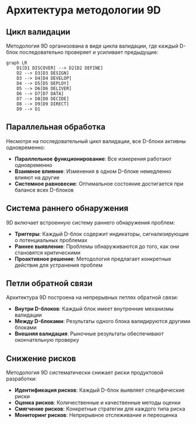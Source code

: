 # Архитектура методологии 9D

## Цикл валидации

Методология 9D организована в виде цикла валидации, где каждый D-блок последовательно проверяет и усиливает предыдущие:

```mermaid
graph LR
    D1[D1 DISCOVER] --> D2[D2 DEFINE]
    D2 --> D3[D3 DESIGN]
    D3 --> D4[D4 DEVELOP]
    D4 --> D5[D5 DEPLOY]
    D5 --> D6[D6 DELIVER]
    D6 --> D7[D7 DATA]
    D7 --> D8[D8 DECIDE]
    D8 --> D9[D9 DIRECT]
    D9 --> D1
```

## Параллельная обработка

Несмотря на последовательный цикл валидации, все D-блоки активны одновременно:

- **Параллельное функционирование**: Все измерения работают одновременно
- **Взаимное влияние**: Изменения в одном D-блоке немедленно влияют на другие
- **Системное равновесие**: Оптимальное состояние достигается при балансе всех D-блоков

## Система раннего обнаружения

9D включает встроенную систему раннего обнаружения проблем:

- **Триггеры**: Каждый D-блок содержит индикаторы, сигнализирующие о потенциальных проблемах
- **Раннее выявление**: Проблемы обнаруживаются до того, как они становятся критическими
- **Проактивное решение**: Методология предлагает конкретные действия для устранения проблем

## Петли обратной связи

Архитектура 9D построена на непрерывных петлях обратной связи:

- **Внутри D-блоков**: Каждый блок имеет внутренние механизмы валидации
- **Между D-блоками**: Результаты одного блока валидируются другими блоками
- **Внешняя валидация**: Рыночные результаты обеспечивают окончательную проверку

## Снижение рисков

Методология 9D систематически снижает риски продуктовой разработки:

- **Идентификация рисков**: Каждый D-блок выявляет специфические риски
- **Оценка рисков**: Количественные и качественные методы оценки
- **Смягчение рисков**: Конкретные стратегии для каждого типа риска
- **Мониторинг рисков**: Непрерывное отслеживание и переоценка
